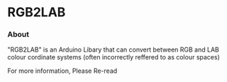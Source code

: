 # RGB2LAB

### About

"RGB2LAB" is an Arduino Libary that can convert between RGB and LAB colour cordinate systems (often incorrectly reffered to as colour spaces)


For more information, Please Re-read
